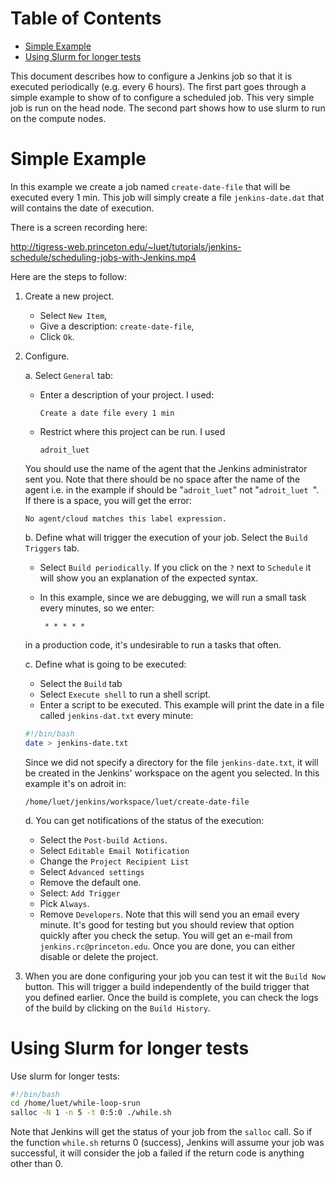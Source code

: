 # Table of Contents

- [Simple Example](#simple-example)
- [Using Slurm for longer tests](#using-slurm-for-longer-tests)

This document describes how to configure a Jenkins job so that it
is executed periodically (e.g. every 6 hours). The first part goes
through a simple example to show of to configure a scheduled job. This
very simple job is run on the head node. The second part shows how to
use slurm to run on the compute nodes.


# Simple Example

In this example we create a job named `create-date-file` that
will be executed every 1 min. This job will simply create a file
`jenkins-date.dat` that will contains the date of execution.

There is a screen recording here:

<http://tigress-web.princeton.edu/~luet/tutorials/jenkins-schedule/scheduling-jobs-with-Jenkins.mp4>

Here are the steps to follow:
1.  Create a new project. 

	- Select `New Item`, 
	- Give a description: `create-date-file`,
	- Click `Ok`.

2.  Configure.

    a. Select `General` tab:
    
      - Enter a description of your project. I used:

        ``` example
        Create a date file every 1 min
        ```    
    
      - Restrict where this project can be run. I used
    
        ``` example
        adroit_luet
        ```
    
    You should use the name of the agent that the Jenkins
    administrator sent you. Note that there should be no space after the
    name of the agent i.e. in the example if should be "`adroit_luet`"
    not "`adroit_luet​ `". If there is a space, you will get
    the error:
    
    ``` example
    No agent/cloud matches this label expression.
    ```
    
    b. Define what will trigger the execution of your job. Select the
    `Build Triggers` tab.
    
      - Select `Build periodically`. If you click on the `?` next to `Schedule` it will show you an explanation of the expected syntax.
    
      - In this example, since we are debugging, we will run a small task every minutes, so we enter:
    
         ``` example
          * * * * *
         ```
    
       in a production code, it's undesirable to run a tasks that often. 

    c. Define what is going to be executed:
      - Select the `Build` tab
      - Select `Execute shell` to run a shell script.
      - Enter a script to be executed. This example will print the date
        in a file called `jenkins-dat.txt` every minute:
    
       ``` bash
       #!/bin/bash
       date > jenkins-date.txt
       ```
    
    Since we did not specify a directory for the file
    `jenkins-date.txt`, it will be created in the Jenkins' workspace on
    the agent you selected. In this example it's on adroit in:
    
    ``` example
    /home/luet/jenkins/workspace/luet/create-date-file
    ```
    
    d. You can get notifications of the status of the execution:
    
      - Select the `Post-build Actions`.
      - Select `Editable Email Notification`
      - Change the `Project Recipient List`
      - Select `Advanced settings`
      - Remove the default one.
      - Select: `Add Trigger`
      - Pick `Always`.
      - Remove `Developers`. Note that this will send you an email
        every minute. It's good for testing but you should review that
        option quickly after you check the setup. You will get an e-mail
        from `jenkins.rc@princeton.edu`. Once you are done, you can
        either disable or delete the project.

3.  When you are done configuring your job you can test it wit the
    `Build Now` button. This will trigger a build independently of the
    build trigger that you defined earlier. Once the build is complete,
    you can check the logs of the build by clicking on the `Build
    History`.

# Using Slurm for longer tests

Use slurm for longer tests:

``` bash
#!/bin/bash
cd /home/luet/while-loop-srun
salloc -N 1 -n 5 -t 0:5:0 ./while.sh
```

Note that Jenkins will get the status of your job from the `salloc` call.
So if the function `while.sh` returns 0 (success), Jenkins will assume
your job was successful, it will consider the job a failed if the
return code is anything other than 0.
